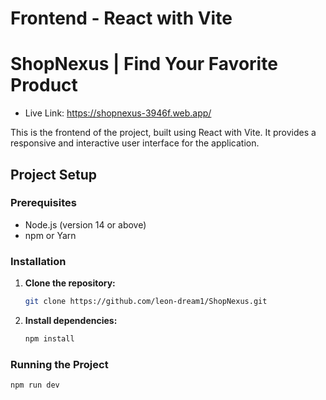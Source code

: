 # Frontend - React with Vite

# ShopNexus | Find Your Favorite Product

- Live Link: https://shopnexus-3946f.web.app/

This is the frontend of the project, built using React with Vite. It provides a responsive and interactive user interface for the application.

## Project Setup

### Prerequisites

- Node.js (version 14 or above)
- npm or Yarn

### Installation

1. **Clone the repository:**
   ```bash
   git clone https://github.com/leon-dream1/ShopNexus.git

2. **Install dependencies:**
   ```bash
   npm install

### Running the Project
   ```bash
   npm run dev

